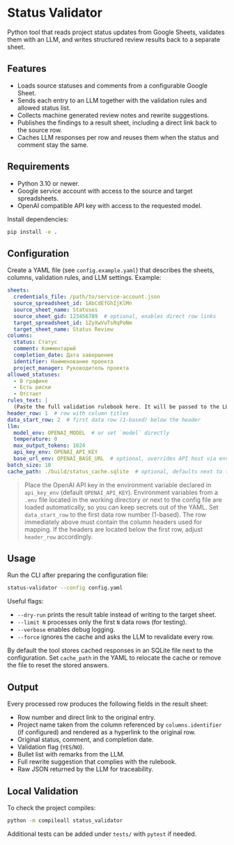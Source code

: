 # Status Validator

Python tool that reads project status updates from Google Sheets, validates them with an LLM, and writes structured review results back to a separate sheet.

## Features
- Loads source statuses and comments from a configurable Google Sheet.
- Sends each entry to an LLM together with the validation rules and allowed status list.
- Collects machine generated review notes and rewrite suggestions.
- Publishes the findings to a result sheet, including a direct link back to the source row.
- Caches LLM responses per row and reuses them when the status and comment stay the same.

## Requirements
- Python 3.10 or newer.
- Google service account with access to the source and target spreadsheets.
- OpenAI compatible API key with access to the requested model.

Install dependencies:

```bash
pip install -e .
```

## Configuration
Create a YAML file (see `config.example.yaml`) that describes the sheets, columns, validation rules, and LLM settings. Example:

```yaml
sheets:
  credentials_file: /path/to/service-account.json
  source_spreadsheet_id: 1AbCdEfGhIjKlMn
  source_sheet_name: Statuses
  source_sheet_gid: 123456789  # optional, enables direct row links
  target_spreadsheet_id: 1ZyXwVuTsRqPoNm
  target_sheet_name: Status Review
columns:
  status: Статус
  comment: Комментарий
  completion_date: Дата завершения
  identifier: Наименование проекта
  project_manager: Руководитель проекта
allowed_statuses:
  - В графике
  - Есть риски
  - Отстает
rules_text: |
  (Paste the full validation rulebook here. It will be passed to the LLM verbatim.)
header_row: 1  # row with column titles
data_start_row: 2  # first data row (1-based) below the header
llm:
  model_env: OPENAI_MODEL  # or set `model` directly
  temperature: 0
  max_output_tokens: 1024
  api_key_env: OPENAI_API_KEY
  base_url_env: OPENAI_BASE_URL  # optional, overrides API host via env variable
batch_size: 10
cache_path: ./build/status_cache.sqlite  # optional, defaults next to the config file
```

> Place the OpenAI API key in the environment variable declared in `api_key_env` (default `OPENAI_API_KEY`).
> Environment variables from a `.env` file located in the working directory or next to the config file are loaded automatically, so you can keep secrets out of the YAML.
> Set `data_start_row` to the first data row number (1-based). The row immediately above must contain the column headers used for mapping.
> If the headers are located below the first row, adjust `header_row` accordingly.

## Usage
Run the CLI after preparing the configuration file:

```bash
status-validator --config config.yaml
```

Useful flags:
- `--dry-run` prints the result table instead of writing to the target sheet.
- `--limit N` processes only the first `N` data rows (for testing).
- `--verbose` enables debug logging.
- `--force` ignores the cache and asks the LLM to revalidate every row.

By default the tool stores cached responses in an SQLite file next to the configuration. Set `cache_path` in the YAML to relocate the cache or remove the file to reset the stored answers.

## Output
Every processed row produces the following fields in the result sheet:
- Row number and direct link to the original entry.
- Project name taken from the column referenced by `columns.identifier` (if configured) and rendered as a hyperlink to the original row.
- Original status, comment, and completion date.
- Validation flag (`YES`/`NO`).
- Bullet list with remarks from the LLM.
- Full rewrite suggestion that complies with the rulebook.
- Raw JSON returned by the LLM for traceability.

## Local Validation
To check the project compiles:

```bash
python -m compileall status_validator
```

Additional tests can be added under `tests/` with `pytest` if needed.
